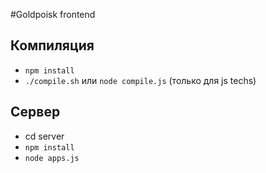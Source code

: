 #Goldpoisk frontend

## Компиляция
* `npm install`
* `./compile.sh` или `node compile.js` (только для js techs)

## Сервер
* cd server
* `npm install`
* `node apps.js`
